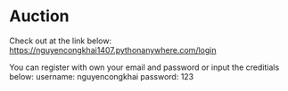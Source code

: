# Auction
Check out at the link below:
https://nguyencongkhai1407.pythonanywhere.com/login

You can register with own your email and password or input the creditials below:
username: nguyencongkhai
password: 123
